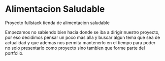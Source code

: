 # Alimentacion Saludable
 Proyecto fullstack tienda de alimentacion saludable


Empezamos no sabiendo bien hacia donde se iba a dirigir nuestro proyecto, por eso decidimos pensar un poco mas alla y buscar algun tema que sea de actualidad y que ademas nos permita mantenerlo en el tiempo para poder no solo presentarlo como proyecto sino tambien que forme parte del portfolio.